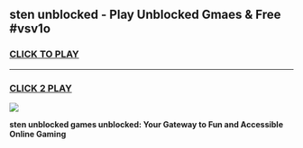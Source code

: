 
## sten unblocked - Play Unblocked Gmaes & Free #vsv1o
<h3>
<a href="https://news.freeplayer.one?title=sten_unblocked&ref=24F">CLICK TO PLAY</a></h3>
<hr>

<h3>
<a href="https://news.freeplayer.one?title=sten_unblocked&ref=24F">CLICK 2 PLAY</a>
  
</h3>

<a href="https://news.freeplayer.one?title=sten_unblocked&ref=24F/"><img src="https://clearcache.store/games.png"></a>


**sten unblocked games unblocked: Your Gateway to Fun and Accessible Online Gaming**
